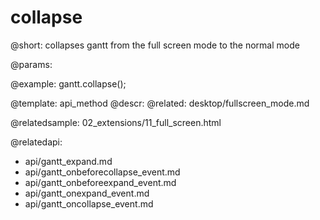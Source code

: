 collapse
=============

@short:
	collapses gantt from the full screen mode to the normal mode

@params:

@example:
gantt.collapse();

@template:	api_method
@descr:
@related:
desktop/fullscreen_mode.md

@relatedsample:
02_extensions/11_full_screen.html

@relatedapi:
- api/gantt_expand.md
- api/gantt_onbeforecollapse_event.md
- api/gantt_onbeforeexpand_event.md
- api/gantt_onexpand_event.md
- api/gantt_oncollapse_event.md

